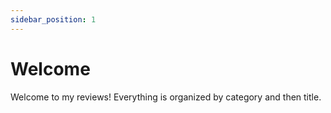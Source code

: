 ```yaml
---
sidebar_position: 1
---
```


# Welcome

Welcome to my reviews! Everything is organized by category and then title.

